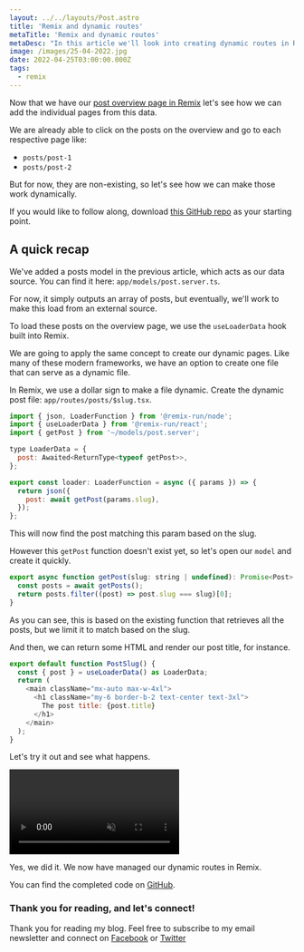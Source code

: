 ```yaml
---
layout: ../../layouts/Post.astro
title: 'Remix and dynamic routes'
metaTitle: 'Remix and dynamic routes'
metaDesc: "In this article we'll look into creating dynamic routes in Remix"
image: /images/25-04-2022.jpg
date: 2022-04-25T03:00:00.000Z
tags:
  - remix
---
```


Now that we have our [post overview page in Remix](https://daily-dev-tips.com/posts/remix-and-data-loading/) let's see how we can add the individual pages from this data.

We are already able to click on the posts on the overview and go to each respective page like:

- `posts/post-1`
- `posts/post-2`

But for now, they are non-existing, so let's see how we can make those work dynamically.

If you would like to follow along, download [this GitHub repo](https://github.com/rebelchris/remix-starter/tree/data-handling) as your starting point.

## A quick recap

We've added a posts model in the previous article, which acts as our data source. You can find it here: `app/models/post.server.ts`.

For now, it simply outputs an array of posts, but eventually, we'll work to make this load from an external source.

To load these posts on the overview page, we use the `useLoaderData` hook built into Remix.

We are going to apply the same concept to create our dynamic pages.
Like many of these modern frameworks, we have an option to create one file that can serve as a dynamic file.

In Remix, we use a dollar sign to make a file dynamic.
Create the dynamic post file: `app/routes/posts/$slug.tsx`.

```js
import { json, LoaderFunction } from '@remix-run/node';
import { useLoaderData } from '@remix-run/react';
import { getPost } from '~/models/post.server';

type LoaderData = {
  post: Awaited<ReturnType<typeof getPost>>,
};

export const loader: LoaderFunction = async ({ params }) => {
  return json({
    post: await getPost(params.slug),
  });
};
```

This will now find the post matching this param based on the slug.

However this `getPost` function doesn't exist yet, so let's open our `model` and create it quickly.

```js
export async function getPost(slug: string | undefined): Promise<Post> {
  const posts = await getPosts();
  return posts.filter((post) => post.slug === slug)[0];
}
```

As you can see, this is based on the existing function that retrieves all the posts, but we limit it to match based on the slug.

And then, we can return some HTML and render our post title, for instance.

```js
export default function PostSlug() {
  const { post } = useLoaderData() as LoaderData;
  return (
    <main className="mx-auto max-w-4xl">
      <h1 className="my-6 border-b-2 text-center text-3xl">
        The post title: {post.title}
      </h1>
    </main>
  );
}
```

Let's try it out and see what happens.

<!-- ![Remix and dynamic routes](https://cdn.hashnode.com/res/hashnode/image/upload/v1650011642440/JW29M8qA1.gif) -->
<video autoplay loop muted playsinline>
  <source src="https://res.cloudinary.com/daily-dev-tips/video/upload/v1650011726/remix-route_z0fdwf.webm" type="video/webm" />
  <source src="https://res.cloudinary.com/daily-dev-tips/video/upload/v1650011727/remix-route_ozmznq.mp4" type="video/mp4" />
</video>

Yes, we did it.
We now have managed our dynamic routes in Remix.

You can find the completed code on [GitHub](https://github.com/rebelchris/remix-starter/tree/dynamic-routes).

### Thank you for reading, and let's connect!

Thank you for reading my blog. Feel free to subscribe to my email newsletter and connect on [Facebook](https://www.facebook.com/DailyDevTipsBlog) or [Twitter](https://twitter.com/DailyDevTips1)
